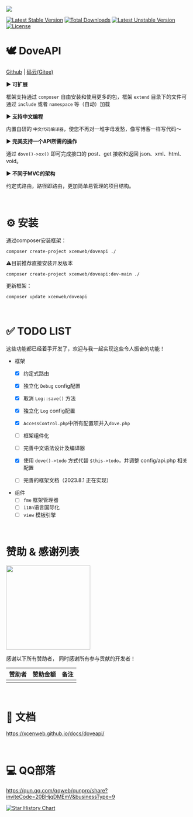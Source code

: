 ![](https://groupprocover.gtimg.cn/20693211651667013)

[![Latest Stable Version](http://poser.pugx.org/xcenweb/doveapi/v)](https://packagist.org/packages/xcenweb/doveapi) [![Total Downloads](http://poser.pugx.org/xcenweb/doveapi/downloads)](https://packagist.org/packages/xcenweb/doveapi) [![Latest Unstable Version](http://poser.pugx.org/xcenweb/doveapi/v/unstable)](https://packagist.org/packages/xcenweb/doveapi) [![License](http://poser.pugx.org/xcenweb/doveapi/license)](https://packagist.org/packages/xcenweb/doveapi)


# 🕊 DoveAPI

 [Github](https://github.com/xcenweb/DoveAPI) | [码云(Gitee)](https://gitee.com/xcenweb/DoveAPI)

**▶ 可扩展**

框架支持通过 `composer` 自由安装和使用更多的包，框架 `extend` 目录下的文件可通过 `include` 或者 `namespace` 等（自动）加载

**▶ 支持中文编程**

内置自研的 `中文代码编译器`，使您不再对一堆字母发愁，像写博客一样写代码～

**▶ 完美支持一个API所需的操作**

通过 `dove()->xx()` 即可完成接口的 post、get 接收和返回 json、xml、html、void。

**▶ 不同于MVC的架构**

约定式路由，路径即路由，更加简单易管理的项目结构。

<br>

# ⚙️ 安装

通过composer安装框架：
```composer
composer create-project xcenweb/doveapi ./
```

⚠️目前推荐直接安装开发版本

```composer
composer create-project xcenweb/doveapi:dev-main ./
```

更新框架：

```composer
composer update xcenweb/doveapi
```

<br>

# ✅ TODO LIST

这些功能都已经着手开发了，欢迎与我一起实现这些令人振奋的功能！

- 框架
  - [x] 约定式路由
  - [x] 独立化 `Debug` config配置
  - [x] 取消 `Log::save()` 方法
  - [x] 独立化 `Log` config配置
  - [x] `AccessControl.php`中所有配置项并入`dove.php`
  - [ ] 框架组件化
  - [ ] 完善中文语法设计及编译器
  - [x] 使用 `dove()->todo` 方式代替 `$this->todo`，并调整 config/api.php 相关配置
  - [ ] 完善的框架文档（2023.8.1 正在实现）


- 组件
  - [ ] `fme` 框架管理器
  - [ ] `i18n`语言国际化
  - [ ] `view` 模板引擎

<br>

# 赞助 & 感谢列表

<img src="https://s1.ax1x.com/2023/08/28/pPaUc1P.png" height="230px"/>

感谢以下所有赞助者，
同时感谢所有参与贡献的开发者！

| 赞助者 | 赞助金额 | 备注 |
| :----- | :------- | :--- |
|  |  |  |

<br>

# 📃 文档

https://xcenweb.github.io/docs/doveapi/

<br>

# 💻 QQ部落

https://qun.qq.com/qqweb/qunpro/share?inviteCode=20BHjqDMEmV&businessType=9

[![Star History Chart](https://api.star-history.com/svg?repos=xcenweb/DoveAPI&type=Date)](https://star-history.com/#xcenweb/DoveAPI&Date)